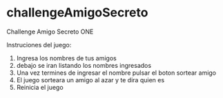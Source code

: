 # challengeAmigoSecreto
Challenge Amigo Secreto ONE

Instruciones del juego:
1. Ingresa los nombres de tus amigos 
2. debajo se iran listando los nombres ingresados
3. Una vez termines de ingresar el nombre pulsar el boton sortear amigo 
4. El juego sorteara un amigo al azar y te dira quien es
5. Reinicia el juego




<a href="https://luisflorez20.github.io/challengeAmigoSecreto/">


